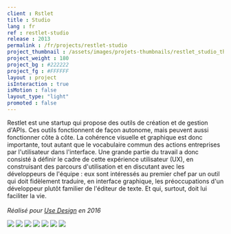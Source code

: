 ```yaml
---
client : Rstlet
title : Studio
lang : fr
ref : restlet-studio
release : 2013
permalink : /fr/projects/restlet-studio
project_thumbnail : /assets/images/projets-thumbnails/restlet_studio_thumb.webp
project_weight : 180
project_bg : #222222
project_fg : #FFFFFF
layout : project
isInteraction : true
isMotion : false
layout_type: "light"
promoted : false
---
```

Restlet est une startup qui propose des outils de création et de gestion d'APIs. Ces outils fonctionnent de façon autonome, mais peuvent aussi fonctionner côte à côte. La cohérence visuelle et graphique est donc importante, tout autant que le vocabulaire commun des actions entreprises par l'utilisateur dans l'interface. Une grande partie du travail a donc consisté à définir le cadre de cette expérience utilisateur (UX), en construisant des parcours d'utilisation et en discutant avec les développeurs de l'équipe : eux sont intéressés au premier chef par un outil qui doit fidèlement traduire, en interface graphique, les préoccupations d'un développeur plutôt familier de l'éditeur de texte. Et qui, surtout, doit lui faciliter la vie.
<br/><br/>
*Réalisé pour [Use Design](http://www.use-design.com) en 2016*

<img src="/assets/images/projets/restlet-webapps/restlet-apps-0.webp" loading="lazy"/>
<img src="/assets/images/projets/restlet-webapps/restlet-apps-1.webp" loading="lazy"/>
<img src="/assets/images/projets/restlet-webapps/restlet-apps-2.webp" loading="lazy"/>
<img src="/assets/images/projets/restlet-webapps/restlet-apps-3.webp" loading="lazy"/>
<img src="/assets/images/projets/restlet-webapps/restlet-apps-4.webp" loading="lazy"/>
<img src="/assets/images/projets/restlet-webapps/restlet-apps-5.webp" loading="lazy"/>
<img src="/assets/images/projets/restlet-webapps/restlet-apps-6.webp" loading="lazy"/>
